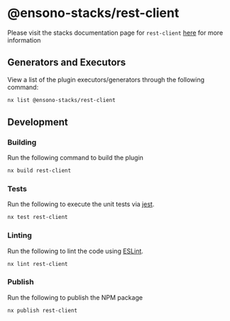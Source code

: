 # @ensono-stacks/rest-client
 
Please visit the stacks documentation page for `rest-client`
[here](https://stacks.amido.com/docs/nx/rest-client/ensono-stacks-rest-client)
for more information

## Generators and Executors

View a list of the plugin executors/generators through the following command:

```bash
nx list @ensono-stacks/rest-client
```

## Development

### Building

Run the following command to build the plugin

```bash
nx build rest-client
```

### Tests

Run the following to execute the unit tests via [jest](https://jestjs.io/).

```bash
nx test rest-client
```

### Linting

Run the following to lint the code using [ESLint](https://eslint.org/).

```bash
nx lint rest-client
```

### Publish

Run the following to publish the NPM package

```bash
nx publish rest-client
```
